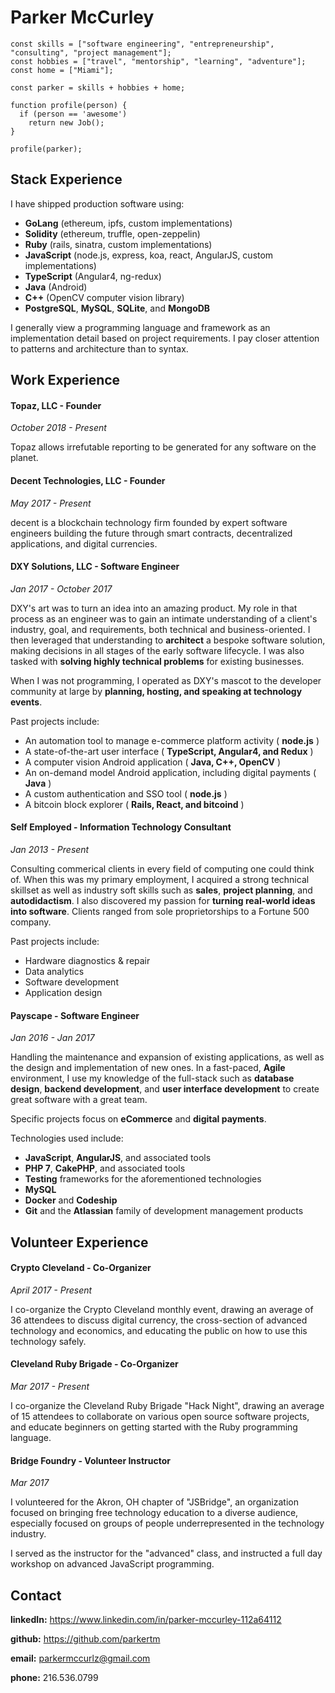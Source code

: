 # Parker McCurley

```
const skills = ["software engineering", "entrepreneurship", "consulting", "project management"];
const hobbies = ["travel", "mentorship", "learning", "adventure"];
const home = ["Miami"];

const parker = skills + hobbies + home;

function profile(person) {
  if (person == 'awesome')
    return new Job();
}

profile(parker);
```

## Stack Experience

I have shipped production software using:
* **GoLang** (ethereum, ipfs, custom implementations)
* **Solidity** (ethereum, truffle, open-zeppelin)
* **Ruby** (rails, sinatra, custom implementations)
* **JavaScript** (node.js, express, koa, react, AngularJS, custom implementations)
* **TypeScript** (Angular4, ng-redux)
* **Java** (Android)
* **C++** (OpenCV computer vision library)
* **PostgreSQL**, **MySQL**, **SQLite**, and **MongoDB**

I generally view a programming language and framework as an implementation detail based on project requirements. I pay closer attention to patterns and architecture than to syntax.

## Work Experience

#### Topaz, LLC - Founder

*October 2018 - Present*

Topaz allows irrefutable reporting to be generated for any software on the planet.

#### Decent Technologies, LLC - Founder

*May 2017 - Present*

decent is a blockchain technology firm founded by expert software engineers building the future through smart contracts, decentralized applications, and digital currencies.

#### DXY Solutions, LLC - Software Engineer

*Jan 2017 - October 2017*

DXY's art was to turn an idea into an amazing product. My role in that process as an engineer was to gain an intimate understanding of a client's industry, goal, and requirements, both technical and business-oriented. I then leveraged that understanding to **architect** a bespoke software solution, making decisions in all stages of the early software lifecycle. I was also tasked with **solving highly technical problems** for existing businesses.

When I was not programming, I operated as DXY's mascot to the developer community at large by **planning, hosting, and speaking at technology events**.

Past projects include:
* An automation tool to manage e-commerce platform activity ( **node.js** )
* A state-of-the-art user interface ( **TypeScript, Angular4, and Redux** )
* A computer vision Android application ( **Java, C++, OpenCV** )
* An on-demand model Android application, including digital payments ( **Java** )
* A custom authentication and SSO tool ( **node.js** )
* A bitcoin block explorer ( **Rails, React, and bitcoind** )

#### Self Employed - Information Technology Consultant

*Jan 2013 - Present*

Consulting commerical clients in every field of computing one could think of. When this was my primary employment, I acquired a strong technical skillset as well as industry soft skills such as **sales**, **project planning**, and **autodidactism**.  I also discovered my passion for **turning real-world ideas into software**. Clients ranged from sole proprietorships to a Fortune 500 company.

Past projects include:
* Hardware diagnostics & repair
* Data analytics
* Software development
* Application design

#### Payscape - Software Engineer

*Jan 2016 - Jan 2017*

Handling the maintenance and expansion of existing applications, as well as the design and implementation of new ones.  In a fast-paced, **Agile** environment, I use my knowledge of the full-stack such as **database design**, **backend development**, and **user interface development** to create great software with a great team.

Specific projects focus on **eCommerce** and **digital payments**.

Technologies used include:
* **JavaScript**, **AngularJS**, and associated tools
* **PHP 7**, **CakePHP**, and associated tools
* **Testing** frameworks for the aforementioned technologies
* **MySQL**
* **Docker** and **Codeship**
* **Git** and the **Atlassian** family of development management products

## Volunteer Experience

#### Crypto Cleveland - Co-Organizer

*April 2017 - Present*

I co-organize the Crypto Cleveland monthly event, drawing an average of 36 attendees to discuss digital currency, the cross-section of advanced technology and economics, and educating the public on how to use this technology safely.

#### Cleveland Ruby Brigade - Co-Organizer

*Mar 2017 - Present*

I co-organize the Cleveland Ruby Brigade "Hack Night", drawing an average of 15 attendees to collaborate on various open source software projects, and educate beginners on getting started with the Ruby programming language.

#### Bridge Foundry - Volunteer Instructor

*Mar 2017*

I volunteered for the Akron, OH chapter of "JSBridge", an organization focused on bringing free technology education to a diverse audience, especially focused on groups of people underrepresented in the technology industry.

I served as the instructor for the "advanced" class, and instructed a full day workshop on advanced JavaScript programming.

## Contact

**linkedIn:** https://www.linkedin.com/in/parker-mccurley-112a64112

**github:** https://github.com/parkertm

**email:** parkermccurlz@gmail.com

**phone:** 216.536.0799
